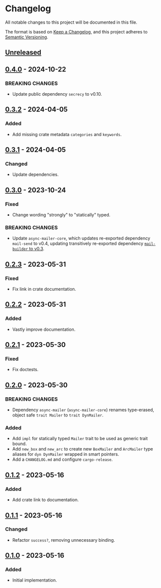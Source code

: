 # Changelog

All notable changes to this project will be documented in this file.

The format is based on [Keep a Changelog](https://keepachangelog.com/en/1.0.0/),
and this project adheres to [Semantic Versioning](https://semver.org/spec/v2.0.0.html).

<!-- next-header -->

## [Unreleased] <!-- release-date -->

## [0.4.0] - 2024-10-22

### BREAKING CHANGES

- Update public dependency `secrecy` to v0.10.

## [0.3.2] - 2024-04-05

### Added

- Add missing crate metadata `categories` and `keywords`.

## [0.3.1] - 2024-04-05

### Changed

- Update dependencies.

## [0.3.0] - 2023-10-24

### Fixed

- Change wording "strongly" to "statically" typed.

### BREAKING CHANGES

- Update `async-mailer-core`, which updates re-exported dependency `mail-send` to v0.4,
  updating transitively re-exported dependency
  [`mail-builder` to v0.3](https://github.com/stalwartlabs/mail-builder/compare/0.2.5...v0.3.1).

## [0.2.3] - 2023-05-31

### Fixed

- Fix link in crate documentation.

## [0.2.2] - 2023-05-31

### Added

- Vastly improve documentation.

## [0.2.1] - 2023-05-30

### Fixed

- Fix doctests.

## [0.2.0] - 2023-05-30

### BREAKING CHANGES

- Dependency `async-mailer` (`async-mailer-core`) renames type-erased, object safe `trait Mailer` to `trait DynMailer`.

### Added

- Add `impl` for statically typed `Mailer` trait to be used as generic trait bound.
- Add `new_box` and `new_arc` to create new `BoxMailer` and `ArcMailer` type aliases for `dyn DynMailer` wrapped in smart pointers.
- Add a `CHANGELOG.md` and configure `cargo-release`.

## [0.1.2] - 2023-05-16

### Added

- Add crate link to documentation.

## [0.1.1] - 2023-05-16

### Changed

- Refactor `success?`, removing unnecessary binding.

## [0.1.0] - 2023-05-16

### Added

- Initial implementation.

<!-- next-url -->
[Unreleased]: https://github.com/LeoniePhiline/async-mailer/compare/async-mailer-outlook-v0.4.0...HEAD
[0.4.0]: https://github.com/LeoniePhiline/async-mailer/compare/async-mailer-outlook-v0.3.2...async-mailer-outlook-v0.4.0
[0.3.2]: https://github.com/LeoniePhiline/async-mailer/compare/async-mailer-outlook-v0.3.1...async-mailer-outlook-v0.3.2
[0.3.1]: https://github.com/LeoniePhiline/async-mailer/compare/async-mailer-outlook-v0.3.0...async-mailer-outlook-v0.3.1
[0.3.0]: https://github.com/LeoniePhiline/async-mailer/compare/async-mailer-outlook-v0.2.3...async-mailer-outlook-v0.3.0
[0.2.3]: https://github.com/LeoniePhiline/async-mailer/compare/async-mailer-outlook-v0.2.2...async-mailer-outlook-v0.2.3
[0.2.2]: https://github.com/LeoniePhiline/async-mailer/compare/async-mailer-outlook-v0.2.1...async-mailer-outlook-v0.2.2
[0.2.1]: https://github.com/LeoniePhiline/async-mailer/compare/async-mailer-outlook-v0.2.0...async-mailer-outlook-v0.2.1
[0.2.0]: https://github.com/LeoniePhiline/async-mailer/compare/async-mailer-outlook-v0.1.2...async-mailer-outlook-v0.2.0
[0.1.2]: https://github.com/LeoniePhiline/async-mailer/compare/async-mailer-outlook-v0.1.1...async-mailer-outlook-v0.1.2
[0.1.1]: https://github.com/LeoniePhiline/async-mailer/compare/async-mailer-outlook-v0.1.0...async-mailer-outlook-v0.1.1
[0.1.0]: https://github.com/LeoniePhiline/async-mailer/releases/tag/async-mailer-outlook-v0.1.0
